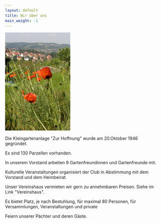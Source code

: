 ```yaml
---
layout: default
title: Wir über uns
main_weight: -1
---
```


![Mohnblume](/assets/images/mohn.jpg)

Die Kleingartenanlage "Zur Hoffnung" wurde am 20.Oktober 1946 gegründet.

Es sind 130 Parzellen vorhanden.

In unserem Vorstand arbeiten 9 Gartenfreundinnen und Gartenfreunde mit.

Kulturelle Veranstaltungen organisiert der Club in Abstimmung mit dem Vorstand und dem Heimbeirat.

Unser Vereinshaus vermieten wir gern zu annehmbaren Preisen. Siehe im Link "Vereinshaus".

Es bietet Platz, je nach Bestuhlung, für maximal 80 Personen, für Versammlungen, Veranstaltungen und private 

Feiern unserer Pächter und deren Gäste.